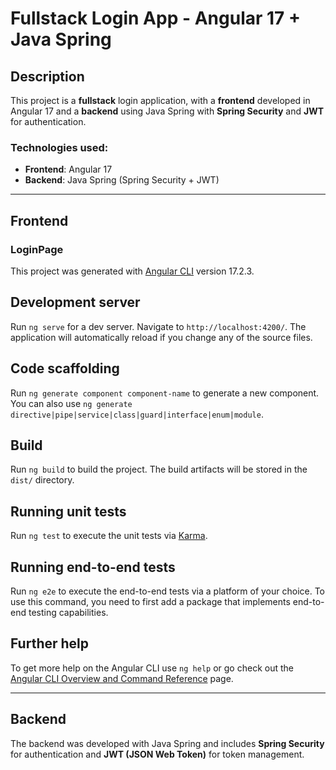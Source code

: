 # Fullstack Login App - Angular 17 + Java Spring

## Description

This project is a **fullstack** login application, with a **frontend** developed in Angular 17 and a **backend** using Java Spring with **Spring Security** and **JWT** for authentication.

### Technologies used:
- **Frontend**: Angular 17
- **Backend**: Java Spring (Spring Security + JWT)

---

## Frontend

### LoginPage

This project was generated with [Angular CLI](https://github.com/angular/angular-cli) version 17.2.3.

## Development server

Run `ng serve` for a dev server. Navigate to `http://localhost:4200/`. The application will automatically reload if you change any of the source files.

## Code scaffolding

Run `ng generate component component-name` to generate a new component. You can also use `ng generate directive|pipe|service|class|guard|interface|enum|module`.

## Build

Run `ng build` to build the project. The build artifacts will be stored in the `dist/` directory.

## Running unit tests

Run `ng test` to execute the unit tests via [Karma](https://karma-runner.github.io).

## Running end-to-end tests

Run `ng e2e` to execute the end-to-end tests via a platform of your choice. To use this command, you need to first add a package that implements end-to-end testing capabilities.

## Further help

To get more help on the Angular CLI use `ng help` or go check out the [Angular CLI Overview and Command Reference](https://angular.io/cli) page.

---

## Backend

The backend was developed with Java Spring and includes **Spring Security** for authentication and **JWT (JSON Web Token)** for token management.
